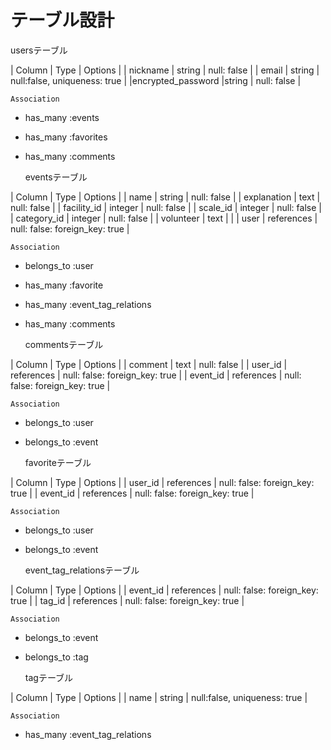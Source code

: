 # テーブル設計

   usersテーブル

| Column            | Type   | Options                        |
| nickname          | string | null: false                    |
| email             | string | null:false, uniqueness: true   |
|encrypted_password |string  | null: false                    |

    Association

- has_many :events
- has_many :favorites
- has_many :comments

   eventsテーブル

| Column            | Type       | Options                        |
| name              | string     | null: false                    |
| explanation       | text       | null: false                    |
| facility_id       | integer    | null: false                    |
| scale_id          | integer    | null: false                    |
| category_id       | integer    | null: false                    |
| volunteer         | text       |                                |
| user              | references | null: false: foreign_key: true |

    Association

- belongs_to :user
- has_many   :favorite
- has_many   :event_tag_relations
- has_many   :comments

   commentsテーブル

| Column            | Type       | Options                        |
| comment           | text       | null: false                    |
| user_id           | references | null: false: foreign_key: true |
| event_id          | references | null: false: foreign_key: true |

    Association

- belongs_to :user
- belongs_to :event

   favoriteテーブル
    
| Column            | Type       | Options                        |
| user_id           | references | null: false: foreign_key: true |
| event_id          | references | null: false: foreign_key: true |

    Association

- belongs_to :user
- belongs_to :event

   event_tag_relationsテーブル

| Column            | Type       | Options                        |
| event_id          | references | null: false: foreign_key: true |
| tag_id            | references | null: false: foreign_key: true |

    Association

- belongs_to :event
- belongs_to :tag

   tagテーブル

| Column            | Type       | Options                        |
| name              | string     | null:false, uniqueness: true   |

    Association

- has_many :event_tag_relations


